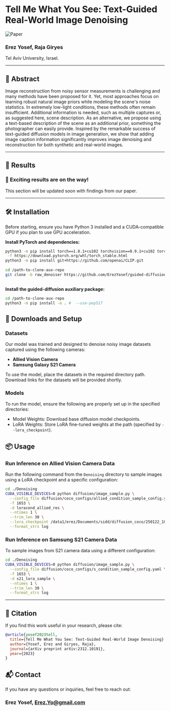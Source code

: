 # Tell Me What You See: Text-Guided Real-World Image Denoising

![Paper](https://img.shields.io/badge/arXiv-2312.10191-blue)

### **Erez Yosef, Raja Giryes**  
 Tel Aviv University, Israel.

---

## 📌 Abstract

Image reconstruction from noisy sensor measurements is challenging and many methods have been proposed for it. Yet, most approaches focus on learning robust natural image priors while modeling the scene's noise statistics. In extremely low-light conditions, these methods often remain insufficient. Additional information is needed, such as multiple captures or, as suggested here, scene description. As an alternative, we propose using a text-based description of the scene as an additional prior, something the photographer can easily provide. Inspired by the remarkable success of text-guided diffusion models in image generation, we show that adding image caption information significantly improves image denoising and reconstruction for both synthetic and real-world images.

---


## 🧪 Results

### 🎉 Exciting results are on the way!  
This section will be updated soon with findings from our paper.

---

## 🛠️ Installation

Before starting, ensure you have Python 3 installed and a CUDA-compatible GPU if you plan to use GPU acceleration.

**Install PyTorch and dependencies:**

```bash
python3 -m pip install torch==1.8.1+cu102 torchvision==0.9.1+cu102 torchaudio==0.8.1 \
 -f https://download.pytorch.org/whl/torch_stable.html
python3 -m pip install git+https://github.com/openai/CLIP.git
 
cd /path-to-clone-aux-repo
git clone -b raw_denoiser https://github.com/ErezYosef/guided-diffusion-clip
   
```

**Install the guided-diffusion auxiliary package:**

```bash
cd /path-to-clone-aux-repo
python3 -m pip install -e . #  --use-pep517
```

## 📁 Downloads and Setup

### Datasets 

Our model was trained and designed to denoise noisy image datasets captured using the following cameras:

- **Allied Vision Camera**  
- **Samsung Galaxy S21 Camera**

To use the model, place the datasets in the required directory path.  
Download links for the datasets will be provided shortly.

### Models 
To run the model, ensure the following are properly set up in the specified directories:

* Model Weights: Download base diffusion model checkpoints.
* LoRA Weights: Store LoRA fine-tuned weights at the path (specified by `--lora_checkpoint`).


## 📦 Usage


### Run Inference on Allied Vision Camera Data

Run the following command from the `Denoising` directory to sample images using a LoRA checkpoint and a specific configuration:

```bash
cd ./Denoising
CUDA_VISIBLE_DEVICES=0 python diffusion/image_sample.py \
  --config_file diffusion/coco_configs/allied_condition_sample_config.yaml \
  -f 1653 \
  -d loracond_allied_res \
  --ntimes 1 \
  --trim_len 30 \
  --lora_checkpoint /data1/erez/Documents/sidd/diffusion_coco/250122_1010_lora_allied_cond_res130_gac2/ema_0.9999_1300000.pt \
  --format_strs log
```

### Run Inference on Samsung S21 Camera Data

To sample images from S21 camera data using a different configuration:

```bash
cd ./Denoising
CUDA_VISIBLE_DEVICES=0 python diffusion/image_sample.py \
  --config_file diffusion/coco_configs/s_condition_sample_config.yaml \
  -f 1653 \
  -d s21_lora_sample \
  --ntimes 1 \
  --trim_len 30 \
  --format_strs log
```

---



## 📜 Citation

If you find this work useful in your research, please cite:

```bibtex
@article{yosef2023tell,
  title={Tell Me What You See: Text-Guided Real-World Image Denoising},
  author={Yosef, Erez and Giryes, Raja},
  journal={arXiv preprint arXiv:2312.10191},
  year={2023}
}
```

## 📬 Contact

If you have any questions or inquiries, feel free to reach out:  
### **Erez Yosef**, [Erez.Yo@gmail.com](mailto:erez.yo@gmail.com)






